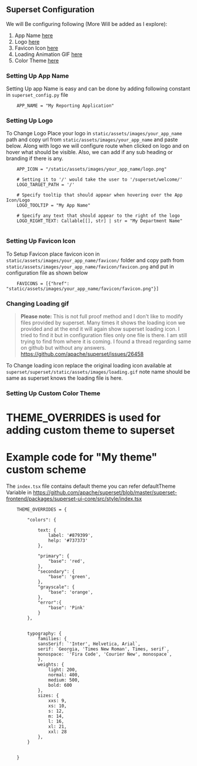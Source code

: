 ## Superset Configuration 


We will Be configuring following (More Will be added as I explore):
1.  App Name [here](#setting-up-app-name)
1.  Logo [here](#setting-up-logo)
1.  Favicon Icon [here](#setting-up-favicon-icon)
1.  Loading Animation GIF [here](#setting-up-favicon-icon)
1.  Color Theme [here](#setting-up-custom-color-theme)


### Setting Up App Name
Setting Up app Name is easy and can be done by adding following constant in `superset_config.py` file

```
    APP_NAME = "My Reporting Application"
```


### Setting Up Logo
To Change Logo Place your logo in `static/assets/images/your_app_name` path and copy url from `static/assets/images/your_app_name` and paste below. Along with logo we will configure route when clicked on logo and on hover what should be visible. Also, we can add if any sub heading or branding if there is any.

```
    APP_ICON = "/static/assets/images/your_app_name/logo.png"
    
    # Setting it to '/' would take the user to '/superset/welcome/'
    LOGO_TARGET_PATH = '/'
    
    # Specify tooltip that should appear when hovering over the App Icon/Logo
    LOGO_TOOLTIP = "My App Name"

    # Specify any text that should appear to the right of the logo
    LOGO_RIGHT_TEXT: Callable[[], str] | str = "My Department Name"


```


### Setting Up Favicon Icon
To Setup Favicon place favicon icon in `static/assets/images/your_app_name/favicon/` folder and copy path from `static/assets/images/your_app_name/favicon/favicon.png` and put in configuration file as shown below
 
```
    FAVICONS = [{"href": "static/assets/images/your_app_name/favicon/favicon.png"}]
```

### Changing Loading gif
> **Please note:**  This is not full proof method and I don't like to modify files provided by superset. Many times it shows the loading icon we provided and at the end it will again show superset loading icon. I tried to find it but in configuration files only one file is there. I am still trying to find from where it is coming. I found a thread regarding same on github but without any answers. https://github.com/apache/superset/issues/26458

To Change loading icon replace the original loading icon available at `superset/superset/static/assets/images/loading.gif` note name should be same as superset knows the loading file is here.


### Setting Up Custom Color Theme

# THEME_OVERRIDES is used for adding custom theme to superset
# Example code for "My theme" custom scheme
The `index.tsx` file contains default theme you can refer defaultTheme Variable in https://github.com/apache/superset/blob/master/superset-frontend/packages/superset-ui-core/src/style/index.tsx 

```    
    THEME_OVERRIDES = {
      
        "colors": {

            text: {
                label: '#879399',
                help: '#737373'
            },

            "primary": {
                "base": 'red',
            },
            "secondary": {
                "base": 'green',
            },
            "grayscale": {
                "base": 'orange',
            },
            "error":{
                "base": 'Pink'
            }
        },


        typography: {
            families: {
            sansSerif: `'Inter', Helvetica, Arial`,
            serif: `Georgia, 'Times New Roman', Times, serif`,
            monospace: `'Fira Code', 'Courier New', monospace`,
            },
            weights: {
                light: 200,
                normal: 400,
                medium: 500,
                bold: 600
            },
            sizes: {
                xxs: 9,   
                xs: 10,
                s: 12,
                m: 14,
                l: 16,
                xl: 21,
                xxl: 28
            },
        }


    }
```